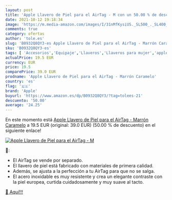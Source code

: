 ```yaml
---
layout: post
title: 'Apple Llavero de Piel para el AirTag - M con un 50.00 % de descuento'
date: 2021-10-12 19:18:34
image: 'https://m.media-amazon.com/images/I/31nMfKysiUS._SL500_._SL400_.jpg'
comments: true
category: ofertas
author: 'tole.es'
slug: 'B0932Q8QY3-es Apple Llavero de Piel para el AirTag - Marrón Caramelo'
sku: 'B0932Q8QY3-es'
tags: [ 'Accesorios','Equipaje','Llaveros','Llaveros para mujer','apple', ]
actualPrice: 19.5 EUR
currency: EUR
price: 19.5
comparePrice: 39.0 EUR
prodname: 'Apple Llavero de Piel para el AirTag - Marrón Caramelo'
country: 'es'
flag: '🇪🇸'
brand: 'Apple'
buyurl: 'https://www.amazon.es/dp/B0932Q8QY3/?tag=tolees-21'
descuento: '50.00'
average: '24.25'
---
```


En este momento está [Apple Llavero de Piel para el AirTag - Marrón Caramelo](https://www.amazon.es/dp/B0932Q8QY3/?tag=tolees-21) a 19.5 EUR (original: 39.0 EUR) (50.00 %  de descuento) en el siguiente enlace!

[![Apple Llavero de Piel para el AirTag - M](https://m.media-amazon.com/images/I/31nMfKysiUS._SL500_._SL400_.jpg)](https://www.amazon.es/dp/B0932Q8QY3/?tag=tolees-21)

🔎:

- El AirTag se vende por separado.
- El llavero de piel está fabricado con materiales de primera calidad.
- Además, se ajusta a la perfección a tu AirTag para que no se salga.
- El acero inoxidable es muy resistente y crea un elegante contraste con la piel europea, curtida cuidadosamente y muy suave al tacto.

[🛒 Aquí!!!](https://www.amazon.es/dp/B0932Q8QY3/?tag=tolees-21)
